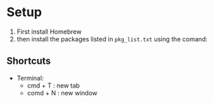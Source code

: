 

# Setup

1. First install Homebrew
2. then install the packages listed in `pkg_list.txt` using the comand:

## Shortcuts

- Terminal:
    - cmd + T : new tab
    - comd + N : new window
    

